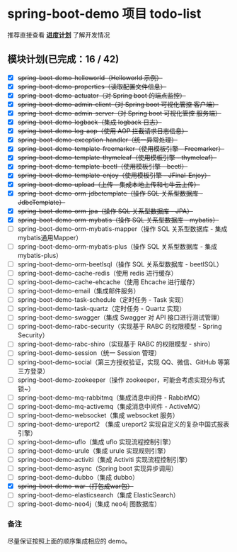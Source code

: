 # spring-boot-demo 项目 todo-list

推荐直接查看 [**进度计划**](https://github.com/xkcoding/spring-boot-demo/projects/1) 了解开发情况

## 模块计划(已完成：16 / 42)

- [x] ~~spring-boot-demo-helloworld（Helloworld 示例）~~
- [x] ~~spring-boot-demo-properties（读取配置文件信息）~~
- [x] ~~spring-boot-demo-actuator（对 Spring boot 的端点监控）~~
- [x] ~~spring-boot-demo-admin-client（对 Spring boot 可视化管控 客户端）~~
- [x] ~~spring-boot-demo-admin-server（对 Spring boot 可视化管控 服务端）~~
- [x] ~~spring-boot-demo-logback（集成 logback 日志）~~
- [x] ~~spring-boot-demo-log-aop（使用 AOP 拦截请求日志信息）~~
- [x] ~~spring-boot-demo-exception-handler（统一异常处理）~~
- [x] ~~spring-boot-demo-template-freemarker（使用模板引擎 - Freemarker）~~
- [x] ~~spring-boot-demo-template-thymeleaf（使用模板引擎 - thymeleaf）~~
- [x] ~~spring-boot-demo-template-beetl（使用模板引擎 - beetl）~~
- [x] ~~spring-boot-demo-template-enjoy（使用模板引擎 - JFinal-Enjoy）~~
- [x] ~~spring-boot-demo-upload（上传 - 集成本地上传和七牛云上传）~~
- [x] ~~spring-boot-demo-orm-jdbctemplate（操作 SQL 关系型数据库 - JdbcTemplate）~~
- [x] ~~spring-boot-demo-orm-jpa（操作 SQL 关系型数据库 - JPA）~~
- [x] ~~spring-boot-demo-orm-mybatis（操作 SQL 关系型数据库 - mybatis）~~
- [ ] spring-boot-demo-orm-mybatis-mapper（操作 SQL 关系型数据库 - 集成mybatis通用Mapper）
- [ ] spring-boot-demo-orm-mybatis-plus（操作 SQL 关系型数据库 - 集成mybatis-plus）
- [ ] spring-boot-demo-orm-beetlsql（操作 SQL 关系型数据库 - beetlSQL）
- [ ] spring-boot-demo-cache-redis（使用 redis 进行缓存）
- [ ] spring-boot-demo-cache-ehcache（使用 Ehcache 进行缓存）
- [ ] spring-boot-demo-email（集成邮件服务）
- [ ] spring-boot-demo-task-schedule（定时任务 - Task 实现）
- [ ] spring-boot-demo-task-quartz（定时任务 - Quartz 实现）
- [ ] spring-boot-demo-swagger（集成 Swagger 对 API 接口进行测试管理）
- [ ] spring-boot-demo-rabc-security（实现基于 RABC 的权限模型 - Spring Security）
- [ ] spring-boot-demo-rabc-shiro（实现基于 RABC 的权限模型 - shiro）
- [ ] spring-boot-demo-session（统一 Session 管理）
- [ ] spring-boot-demo-social（第三方授权验证，实现 QQ、微信、GitHub 等第三方登录）
- [ ] spring-boot-demo-zookeeper（操作 zookeeper，可能会考虑实现分布式锁~）
- [ ] spring-boot-demo-mq-rabbitmq（集成消息中间件 - RabbitMQ）
- [ ] spring-boot-demo-mq-activemq（集成消息中间件 - ActiveMQ）
- [ ] spring-boot-demo-websocket（集成 websocket 服务）
- [ ] spring-boot-demo-ureport2 （集成 ureport2 实现自定义的复杂中国式报表引擎）
- [ ] spring-boot-demo-uflo（集成  uflo 实现流程控制引擎）
- [ ] spring-boot-demo-urule（集成  urule 实现规则引擎）
- [ ] spring-boot-demo-activiti（集成 Activiti 实现流程控制引擎）
- [ ] spring-boot-demo-async（Spring boot 实现异步调用）
- [ ] spring-boot-demo-dubbo（集成 dubbo）
- [x] ~~spring-boot-demo-war（打包成war包）~~
- [ ] spring-boot-demo-elasticsearch（集成 ElasticSearch）
- [ ] spring-boot-demo-neo4j（集成 neo4j 图数据库）

### 备注

尽量保证按照上面的顺序集成相应的 demo。